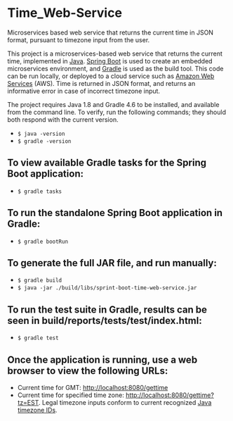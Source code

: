 # Time_Web-Service
Microservices based web service that returns the current time in JSON format, pursuant to timezone input from the user.

This project is a microservices-based web service that returns the current time, implemented in [Java](https://java.com/en/). [Spring Boot](https://projects.spring.io/spring-boot/) is used to create an embedded microservices environment, and [Gradle](https://gradle.org/) is used as the build tool. This code can be run locally, or deployed to a cloud service such as [Amazon Web Services](https://aws.amazon.com/) (AWS). Time is returned in JSON format, and returns an informative error in case of incorrect timezone input.
 
The project requires Java 1.8 and Gradle 4.6 to be installed, and available from the command line. To verify, run the following commands; they should both respond with the current version.
* `$ java -version` 
* `$ gradle -version`

## To view available Gradle tasks for the Spring Boot application:
* `$ gradle tasks`

## To run the standalone Spring Boot application in Gradle:
* `$ gradle bootRun`

## To generate the full JAR file, and run manually:
* `$ gradle build`
* `$ java -jar ./build/libs/sprint-boot-time-web-service.jar`

## To run the test suite in Gradle, results can be seen in build/reports/tests/test/index.html:
* `$ gradle test`

## Once the application is running, use a web browser to view the following URLs:
* Current time for GMT: [http://localhost:8080/gettime](http://localhost:8080/gettime)
* Current time for specified time zone: [http://localhost:8080/gettime?tz=EST](http://localhost:8080/gettime?tz=EST). Legal timezone inputs conform to current recognized [Java timezone IDs](https://garygregory.wordpress.com/2013/06/18/what-are-the-java-timezone-ids/). 